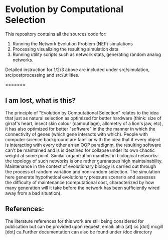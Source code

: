 # Evolution by Computational Selection

This repository contains all the sources code for: 
1. Running the Network Evolution Problem (NEP) simulations
2. Processing visualizing the resulting simulation data
3. Running utility scripts such as network stats, generating random analog networks. 

Detailed instruction for 1/2/3 above are included under src/simulation, src/postprocessing and src/utilities.

=======

## I am lost, what is this?

The principle of "Evolution by Computational Selection" relates to the idea that just as natural selection as optimized for better hardware (think: size of girraf's heart, insect skin colour (camouflage), allometry of a lion's jaw, etc), it has also optimized for better "software" in the the manner in which the connectivity of genes (which gene interacts with which). People with computer science background are familiar with the idea that if every object is interacting with every other an an OOP paradignm, the resulting software can't be maintained and is is destined for collapse under its own chaotic weight at some point. Similar organization manifest in biological networks: the topology of such networks is one rather guranatees high maintainability. Maintenance in the context of evolutionary biology is carried out through the process of random variation and non-random selection. The simulation here generate hypothetical evolutionary pressure scenario and assesses the difficulty of maintenance (computational cost, characterized by how many generation will it take before the network has been sufficiently wired away from a bad situation).

## References:

The literature references for this work are still being considered for publication but can be provided upon request, email: atiia [at] cs [dot] mcgill [dot] ca.Further documentation can also be found under /doc directory 

